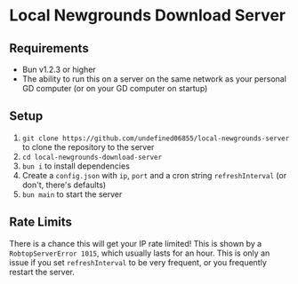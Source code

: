 # Local Newgrounds Download Server

## Requirements
- Bun v1.2.3 or higher
- The ability to run this on a server on the same network as your personal GD computer (or on your GD computer on startup)

## Setup
1. `git clone https://github.com/undefined06855/local-newgrounds-server` to clone the repository to the server
1. `cd local-newgrounds-download-server`
1. `bun i` to install dependencies
1. Create a `config.json` with `ip`, `port` and a cron string `refreshInterval` (or don't, there's defaults)
1. `bun main` to start the server

## Rate Limits
There is a chance this will get your IP rate limited! This is shown by a `RobtopServerError 1015`, which usually lasts for an hour. This is only an issue if you set `refreshInterval` to be very frequent, or you frequently restart the server.
